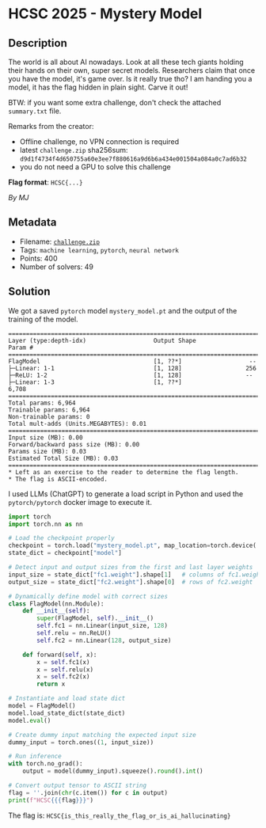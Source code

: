 # HCSC 2025 - Mystery Model

## Description

The world is all about AI nowadays. Look at all these tech giants holding their hands on their own, super secret models. Researchers claim that once you have the model, it's game over. Is it really true tho? I am handing you a model, it has the flag hidden in plain sight. Carve it out!

BTW: if you want some extra challenge, don't check the attached `summary.txt` file.

Remarks from the creator:
* Offline challenge, no VPN connection is required
* latest `challenge.zip` sha256sum: `d9d1f4734f4d650755a60e3ee7f880616a9d6b6a434e001504a084a0c7ad6b32`
* you do not need a GPU to solve this challenge

**Flag format**: `HCSC{...}`

*By MJ*

## Metadata

- Filename: [`challenge.zip`](files/challenge.zip)
- Tags: `machine learning`, `pytorch`, `neural network`
- Points: 400
- Number of solvers: 49

## Solution

We got a saved `pytorch` model `mystery_model.pt` and the output of the training of the model.

```
==========================================================================================
Layer (type:depth-idx)                   Output Shape              Param #
==========================================================================================
FlagModel                                [1, ??*]                   --
├─Linear: 1-1                            [1, 128]                  256
├─ReLU: 1-2                              [1, 128]                  --
├─Linear: 1-3                            [1, ??*]                   6,708
==========================================================================================
Total params: 6,964
Trainable params: 6,964
Non-trainable params: 0
Total mult-adds (Units.MEGABYTES): 0.01
==========================================================================================
Input size (MB): 0.00
Forward/backward pass size (MB): 0.00
Params size (MB): 0.03
Estimated Total Size (MB): 0.03
==========================================================================================
* Left as an exercise to the reader to determine the flag length.
* The flag is ASCII-encoded.
```

I used LLMs (ChatGPT) to generate a load script in Python and used the `pytorch/pytorch` docker image to execute it.

```python
import torch
import torch.nn as nn

# Load the checkpoint properly
checkpoint = torch.load("mystery_model.pt", map_location=torch.device('cpu'))
state_dict = checkpoint["model"]

# Detect input and output sizes from the first and last layer weights
input_size = state_dict["fc1.weight"].shape[1]   # columns of fc1.weight
output_size = state_dict["fc2.weight"].shape[0]  # rows of fc2.weight

# Dynamically define model with correct sizes
class FlagModel(nn.Module):
    def __init__(self):
        super(FlagModel, self).__init__()
        self.fc1 = nn.Linear(input_size, 128)
        self.relu = nn.ReLU()
        self.fc2 = nn.Linear(128, output_size)

    def forward(self, x):
        x = self.fc1(x)
        x = self.relu(x)
        x = self.fc2(x)
        return x

# Instantiate and load state dict
model = FlagModel()
model.load_state_dict(state_dict)
model.eval()

# Create dummy input matching the expected input size
dummy_input = torch.ones((1, input_size))

# Run inference
with torch.no_grad():
    output = model(dummy_input).squeeze().round().int()

# Convert output tensor to ASCII string
flag = ''.join(chr(c.item()) for c in output)
print(f"HCSC{{{flag}}}")
```

The flag is: `HCSC{is_this_really_the_flag_or_is_ai_hallucinating}`